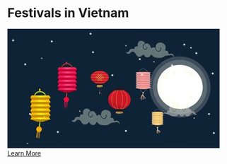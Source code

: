 # Festivals in Vietnam
![lanlern](https://github.com/Tvkqd/html-me-something/blob/master/giphy.gif)
[Learn More](https://traveltriangle.com/blog/festivals-in-vietnam/)
